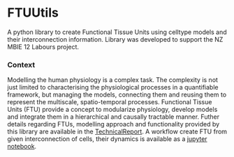 # FTUUtils

A python library to create Functional Tissue Units using celltype models and their interconnection information. Library was developed to support the NZ MBIE 12 Labours project.

### Context
Modelling the human physiology is a complex task. The complexity is not just limited to characterising the physiological processes in a quantifiable framework, but managing the models, connecting them and reusing them to represent the multiscale, spatio-temporal processes. Functional Tissue Units (FTU) provide a concept to modularize physiology, develop models and integrate them in a hierarchical and causally tractable manner.
Futher details regarding FTUs, modelling approach and functionality provided by this library are available in the [TechnicalReport](TechnicalReport.pdf).
A workflow create FTU from given interconnection of cells, their dynamics is available as a [jupyter notebook](tests/ftuworkflow.ipynb).

